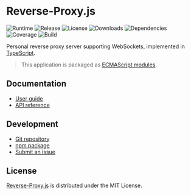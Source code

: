 # Reverse-Proxy.js
![Runtime](https://img.shields.io/node/v/@cedx/reverse-proxy.svg) ![Release](https://img.shields.io/npm/v/@cedx/reverse-proxy.svg) ![License](https://img.shields.io/npm/l/@cedx/reverse-proxy.svg) ![Downloads](https://img.shields.io/npm/dt/@cedx/reverse-proxy.svg) ![Dependencies](https://david-dm.org/cedx/reverse-proxy.js.svg) ![Coverage](https://coveralls.io/repos/github/cedx/reverse-proxy.js/badge.svg) ![Build](https://github.com/cedx/reverse-proxy.js/workflows/build/badge.svg)

Personal reverse proxy server supporting WebSockets, implemented in [TypeScript](https://www.typescriptlang.org).

> This application is packaged as [ECMAScript modules](https://nodejs.org/api/esm.html).

## Documentation
- [User guide](https://docs.belin.io/reverse-proxy.js)
- [API reference](https://api.belin.io/reverse-proxy.js)

## Development
- [Git repository](https://git.belin.io/cedx/reverse-proxy.js)
- [npm package](https://www.npmjs.com/package/@cedx/reverse-proxy)
- [Submit an issue](https://git.belin.io/cedx/reverse-proxy.js/issues)

## License
[Reverse-Proxy.js](https://docs.belin.io/reverse-proxy.js) is distributed under the MIT License.

